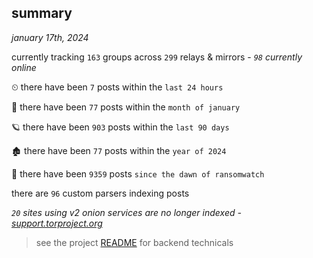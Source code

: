 
## summary
_january 17th, 2024_

currently tracking `163` groups across `299` relays & mirrors - _`98` currently online_

⏲ there have been `7` posts within the `last 24 hours`

🦈 there have been `77` posts within the `month of january`

🪐 there have been `903` posts within the `last 90 days`

🏚 there have been `77` posts within the `year of 2024`

🦕 there have been `9359` posts `since the dawn of ransomwatch`

there are `96` custom parsers indexing posts

_`20` sites using v2 onion services are no longer indexed - [support.torproject.org](https://support.torproject.org/onionservices/v2-deprecation/)_

> see the project [README](https://github.com/joshhighet/ransomwatch#ransomwatch--) for backend technicals
